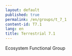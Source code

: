 ```yaml
---
layout: default
published: true
permalink: /en/groups/t_7_1
content-id: T7.1
lang: en
title: Terrestrial 7.1
---
```


Ecosystem Functional Group
